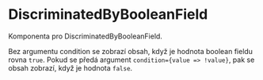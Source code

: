# DiscriminatedByBooleanField

Komponenta pro DiscriminatedByBooleanField.

Bez argumentu condition se zobrazí obsah, když je hodnota boolean fieldu rovna `true`. Pokud se předá argument `condition={value => !value}`, pak se obsah zobrazí, když je hodnota `false`.
